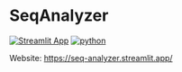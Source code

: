 # SeqAnalyzer

[![Streamlit App](https://static.streamlit.io/badges/streamlit_badge_black_white.svg)](https://seq-analyzer.streamlit.app/)
[![python](https://img.shields.io/badge/Python-3.10-3776AB.svg?style=flat&logo=python&logoColor=white)](https://www.python.org)

Website: https://seq-analyzer.streamlit.app/
